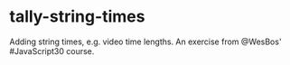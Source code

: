 # tally-string-times
Adding string times, e.g. video time lengths. An exercise from @WesBos' #JavaScript30 course.
